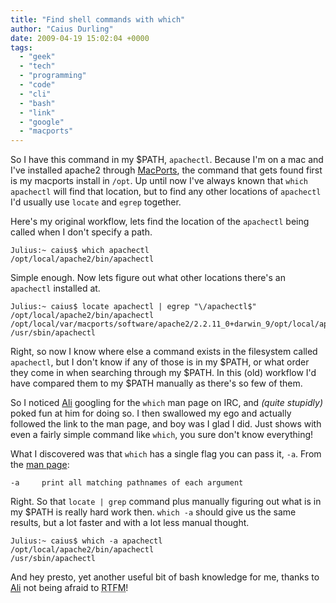 ```yaml
---
title: "Find shell commands with which"
author: "Caius Durling"
date: 2009-04-19 15:02:04 +0000
tags:
  - "geek"
  - "tech"
  - "programming"
  - "code"
  - "cli"
  - "bash"
  - "link"
  - "google"
  - "macports"
---
```


So I have this command in my $PATH, `apachectl`. Because I'm on a mac and I've installed apache2 through [MacPorts][], the command that gets found first is my macports install in `/opt`. Up until now I've always known that `which apachectl` will find that location, but to find any other locations of `apachectl` I'd usually use `locate` and `egrep` together.

[MacPorts]: http://macports.org/


Here's my original workflow, lets find the location of the `apachectl` being called when I don't specify a path.

    Julius:~ caius$ which apachectl
    /opt/local/apache2/bin/apachectl

Simple enough. Now lets figure out what other locations there's an `apachectl` installed at.

    Julius:~ caius$ locate apachectl | egrep "\/apachectl$"
    /opt/local/apache2/bin/apachectl
    /opt/local/var/macports/software/apache2/2.2.11_0+darwin_9/opt/local/apache2/bin/apachectl
    /usr/sbin/apachectl

Right, so now I know where else a command exists in the filesystem called `apachectl`, but I don't know if any of those is in my $PATH, or what order they come in when searching through my $PATH. In this (old) workflow I'd have compared them to my $PATH manually as there's so few of them.

So I noticed [Ali][] googling for the `which` man page on IRC, and *(quite stupidly)* poked fun at him for doing so. I then swallowed my ego and actually followed the link to the man page, and boy was I glad I did. Just shows with even a fairly simple command like `which`, you sure don't know everything!

[Ali]: http://awhitebox.com

What I discovered was that `which` has a single flag you can pass it, `-a`. From the [man page][man]:

[man]: http://unixhelp.ed.ac.uk/CGI/man-cgi?which

    -a     print all matching pathnames of each argument

Right. So that `locate | grep` command plus manually figuring out what is in my $PATH is really hard work then. `which -a` should give us the same results, but a lot faster and with a lot less manual thought.

    Julius:~ caius$ which -a apachectl
    /opt/local/apache2/bin/apachectl
    /usr/sbin/apachectl

And hey presto, yet another useful bit of bash knowledge for me, thanks to [Ali][] not being afraid to <acronym title="Read the Fucking Manual">RTFM</acronym>!
